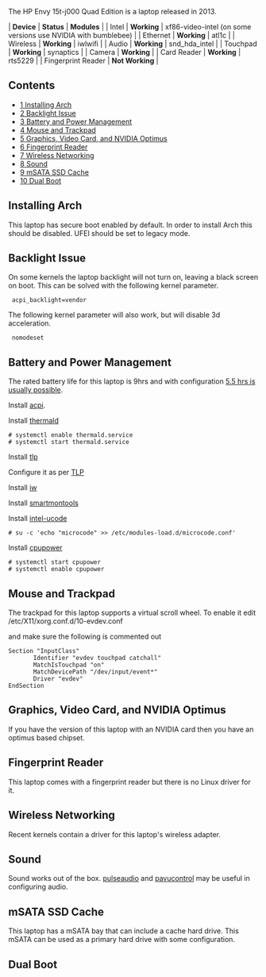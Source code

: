 The HP Envy 15t-j000 Quad Edition is a laptop released in 2013.

| **Device** | **Status** | **Modules** |
| Intel | **Working** | xf86-video-intel (on some versions use NVIDIA with bumblebee) |
| Ethernet | **Working** | atl1c |
| Wireless | **Working** | iwlwifi |
| Audio | **Working** | snd_hda_intel |
| Touchpad | **Working** | synaptics |
| Camera | **Working** |
| Card Reader | **Working** | rts5229 |
| Fingerprint Reader | **Not Working** |

## Contents

*   [1 Installing Arch](#Installing_Arch)
*   [2 Backlight Issue](#Backlight_Issue)
*   [3 Battery and Power Management](#Battery_and_Power_Management)
*   [4 Mouse and Trackpad](#Mouse_and_Trackpad)
*   [5 Graphics, Video Card, and NVIDIA Optimus](#Graphics.2C_Video_Card.2C_and_NVIDIA_Optimus)
*   [6 Fingerprint Reader](#Fingerprint_Reader)
*   [7 Wireless Networking](#Wireless_Networking)
*   [8 Sound](#Sound)
*   [9 mSATA SSD Cache](#mSATA_SSD_Cache)
*   [10 Dual Boot](#Dual_Boot)

## Installing Arch

This laptop has secure boot enabled by default. In order to install Arch this should be disabled. UFEI should be set to legacy mode.

## Backlight Issue

On some kernels the laptop backlight will not turn on, leaving a black screen on boot. This can be solved with the following kernel parameter.

```
 acpi_backlight=vendor

```

The following kernel parameter will also work, but will disable 3d acceleration.

```
 nomodeset

```

## Battery and Power Management

The rated battery life for this laptop is 9hrs and with configuration [5.5 hrs is usually possible](http://answers.yahoo.com/question/index?qid=20130630193950AAXQF6h).

Install [acpi](https://www.archlinux.org/packages/?name=acpi).

Install [thermald](https://aur.archlinux.org/packages/thermald/)

```
# systemctl enable thermald.service
# systemctl start thermald.service

```

Install [tlp](https://www.archlinux.org/packages/?name=tlp)

Configure it as per [TLP](/index.php/TLP "TLP")

Install [iw](https://www.archlinux.org/packages/?name=iw)

Install [smartmontools](https://www.archlinux.org/packages/?name=smartmontools)

Install [intel-ucode](https://www.archlinux.org/packages/?name=intel-ucode)

```
# su -c 'echo "microcode" >> /etc/modules-load.d/microcode.conf'

```

Install [cpupower](https://www.archlinux.org/packages/?name=cpupower)

```
# systemctl start cpupower
# systemctl enable cpupower

```

## Mouse and Trackpad

The trackpad for this laptop supports a virtual scroll wheel. To enable it edit /etc/X11/xorg.conf.d/10-evdev.conf

and make sure the following is commented out

```
Section "InputClass"
       Identifier "evdev touchpad catchall"
       MatchIsTouchpad "on"
       MatchDevicePath "/dev/input/event*"
       Driver "evdev"
EndSection

```

## Graphics, Video Card, and NVIDIA Optimus

If you have the version of this laptop with an NVIDIA card then you have an optimus based chipset.

## Fingerprint Reader

This laptop comes with a fingerprint reader but there is no Linux driver for it.

## Wireless Networking

Recent kernels contain a driver for this laptop's wireless adapter.

## Sound

Sound works out of the box. [pulseaudio](https://www.archlinux.org/packages/?name=pulseaudio) and [pavucontrol](https://www.archlinux.org/packages/?name=pavucontrol) may be useful in configuring audio.

## mSATA SSD Cache

This laptop has a mSATA bay that can include a cache hard drive. This mSATA can be used as a primary hard drive with some configuration.

## Dual Boot